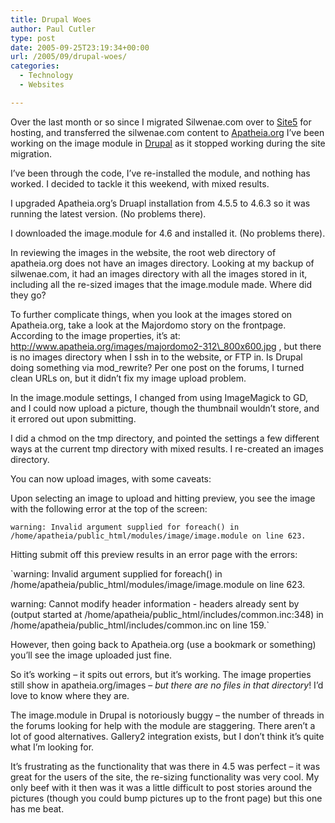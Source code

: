 ```yaml
---
title: Drupal Woes
author: Paul Cutler
type: post
date: 2005-09-25T23:19:34+00:00
url: /2005/09/drupal-woes/
categories:
  - Technology
  - Websites

---
```

Over the last month or so since I migrated Silwenae.com over to [Site5][1] for hosting, and transferred the silwenae.com content to [Apatheia.org][2] I&#8217;ve been working on the image module in [Drupal][3] as it stopped working during the site migration.

I&#8217;ve been through the code, I&#8217;ve re-installed the module, and nothing has worked. I decided to tackle it this weekend, with mixed results.

I upgraded Apatheia.org&#8217;s Druapl installation from 4.5.5 to 4.6.3 so it was running the latest version. (No problems there).

I downloaded the image.module for 4.6 and installed it. (No problems there).

In reviewing the images in the website, the root web directory of apatheia.org does not have an images directory. Looking at my backup of silwenae.com, it had an images directory with all the images stored in it, including all the re-sized images that the image.module made. Where did they go?

To further complicate things, when you look at the images stored on Apatheia.org, take a look at the Majordomo story on the frontpage. According to the image properties, it&#8217;s at: http://www.apatheia.org/images/majordomo2-312\_800x600.jpg , but there is no images directory when I ssh in to the website, or FTP in. Is Drupal doing something via mod\_rewrite? Per one post on the forums, I turned clean URLs on, but it didn&#8217;t fix my image upload problem.

In the image.module settings, I changed from using ImageMagick to GD, and I could now upload a picture, though the thumbnail wouldn&#8217;t store, and it errored out upon submitting.

I did a chmod on the tmp directory, and pointed the settings a few different ways at the current tmp directory with mixed results. I re-created an images directory.

You can now upload images, with some caveats:

Upon selecting an image to upload and hitting preview, you see the image with the following error at the top of the screen:

`warning: Invalid argument supplied for foreach() in /home/apatheia/public_html/modules/image/image.module on line 623.`

Hitting submit off this preview results in an error page with the errors:

`warning: Invalid argument supplied for foreach() in /home/apatheia/public_html/modules/image/image.module on line 623.</p>
<p>warning: Cannot modify header information - headers already sent by (output started at /home/apatheia/public_html/includes/common.inc:348) in /home/apatheia/public_html/includes/common.inc on line 159.`

However, then going back to Apatheia.org (use a bookmark or something) you&#8217;ll see the image uploaded just fine.

So it&#8217;s working &#8211; it spits out errors, but it&#8217;s working. The image properties still show in apatheia.org/images &#8211; _but there are no files in that directory_! I&#8217;d love to know where they are.

The image.module in Drupal is notoriously buggy &#8211; the number of threads in the forums looking for help with the module are staggering. There aren&#8217;t a lot of good alternatives. Gallery2 integration exists, but I don&#8217;t think it&#8217;s quite what I&#8217;m looking for.

It&#8217;s frustrating as the functionality that was there in 4.5 was perfect &#8211; it was great for the users of the site, the re-sizing functionality was very cool. My only beef with it then was it was a little difficult to post stories around the pictures (though you could bump pictures up to the front page) but this one has me beat.

 [1]: http://www.site5.com
 [2]: http://www.apatheia.org
 [3]: http://www.drupal.org